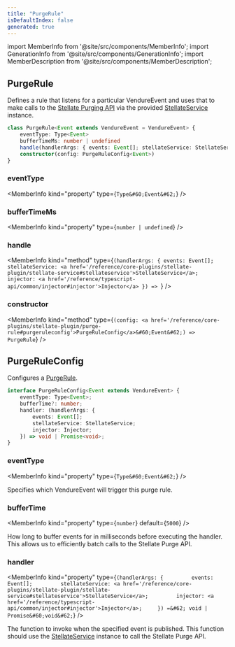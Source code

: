 ```yaml
---
title: "PurgeRule"
isDefaultIndex: false
generated: true
---
```

<!-- This file was generated from the Vendure source. Do not modify. Instead, re-run the "docs:build" script -->
import MemberInfo from '@site/src/components/MemberInfo';
import GenerationInfo from '@site/src/components/GenerationInfo';
import MemberDescription from '@site/src/components/MemberDescription';


## PurgeRule

<GenerationInfo sourceFile="packages/stellate-plugin/src/purge-rule.ts" sourceLine="49" packageName="@vendure/stellate-plugin" />

Defines a rule that listens for a particular VendureEvent and uses that to
make calls to the [Stellate Purging API](https://docs.stellate.co/docs/purging-api) via
the provided <a href='/reference/core-plugins/stellate-plugin/stellate-service#stellateservice'>StellateService</a> instance.

```ts title="Signature"
class PurgeRule<Event extends VendureEvent = VendureEvent> {
    eventType: Type<Event>
    bufferTimeMs: number | undefined
    handle(handlerArgs: { events: Event[]; stellateService: StellateService; injector: Injector }) => ;
    constructor(config: PurgeRuleConfig<Event>)
}
```

<div className="members-wrapper">

### eventType

<MemberInfo kind="property" type={`Type&#60;Event&#62;`}   />


### bufferTimeMs

<MemberInfo kind="property" type={`number | undefined`}   />


### handle

<MemberInfo kind="method" type={`(handlerArgs: { events: Event[]; stellateService: <a href='/reference/core-plugins/stellate-plugin/stellate-service#stellateservice'>StellateService</a>; injector: <a href='/reference/typescript-api/common/injector#injector'>Injector</a> }) => `}   />


### constructor

<MemberInfo kind="method" type={`(config: <a href='/reference/core-plugins/stellate-plugin/purge-rule#purgeruleconfig'>PurgeRuleConfig</a>&#60;Event&#62;) => PurgeRule`}   />




</div>


## PurgeRuleConfig

<GenerationInfo sourceFile="packages/stellate-plugin/src/purge-rule.ts" sourceLine="13" packageName="@vendure/stellate-plugin" />

Configures a <a href='/reference/core-plugins/stellate-plugin/purge-rule#purgerule'>PurgeRule</a>.

```ts title="Signature"
interface PurgeRuleConfig<Event extends VendureEvent> {
    eventType: Type<Event>;
    bufferTime?: number;
    handler: (handlerArgs: {
        events: Event[];
        stellateService: StellateService;
        injector: Injector;
    }) => void | Promise<void>;
}
```

<div className="members-wrapper">

### eventType

<MemberInfo kind="property" type={`Type&#60;Event&#62;`}   />

Specifies which VendureEvent will trigger this purge rule.
### bufferTime

<MemberInfo kind="property" type={`number`} default={`5000`}   />

How long to buffer events for in milliseconds before executing the handler. This allows
us to efficiently batch calls to the Stellate Purge API.
### handler

<MemberInfo kind="property" type={`(handlerArgs: {         events: Event[];         stellateService: <a href='/reference/core-plugins/stellate-plugin/stellate-service#stellateservice'>StellateService</a>;         injector: <a href='/reference/typescript-api/common/injector#injector'>Injector</a>;     }) =&#62; void | Promise&#60;void&#62;`}   />

The function to invoke when the specified event is published. This function should use the
<a href='/reference/core-plugins/stellate-plugin/stellate-service#stellateservice'>StellateService</a> instance to call the Stellate Purge API.


</div>
